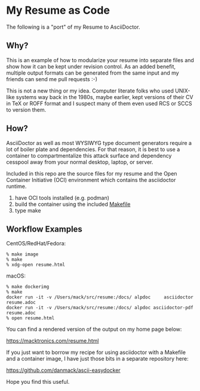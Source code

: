 # My Resume as Code

The following is a "port" of my Resume to AsciiDoctor.

## Why?

This is an example of how to modularize your resume into separate
files and show how it can be kept under revision control.  As an added
benefit, multiple output formats can be generated from the same input
and my friends can send me pull requests :-)

This is not a new thing or my idea. Computer literate folks who used
UNIX-like systems way back in the 1980s, maybe earlier, kept versions
of their CV in TeX or ROFF format and I suspect many of them even used
RCS or SCCS to version them.

## How?

AsciiDoctor as well as most WYSIWYG type document generators require a
lot of boiler plate and dependencies.  For that reason, it is best to
use a container to compartmentalize this attack surface and dependency
cesspool away from your normal desktop, laptop, or server.

Included in this repo are the source files for my resume and the
Open Container Initiative (OCI) environment which contains the asciidoctor
runtime.

  1. have OCI tools installed (e.g. podman)
  1. build the container using the included [Makefile](./Makefile)
  2. type make

## Workflow Examples

CentOS/RedHat/Fedora:

    % make image
    % make
    % xdg-open resume.html

macOS:

    % make dockerimg
    % make
    docker run -it -v /Users/mack/src/resume:/docs/ alpdoc     asciidoctor resume.adoc
    docker run -it -v /Users/mack/src/resume:/docs/ alpdoc asciidoctor-pdf resume.adoc
    % open resume.html

You can find a rendered version of the output on my home page below:

  https://macktronics.com/resume.html

If you just want to borrow my recipe for using asciidoctor with a
Makefile and a container image, I have just those bits in a separate
repository here:

  https://github.com/danmack/ascii-easydocker

Hope you find this useful.

